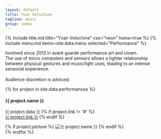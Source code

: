 ```yaml
---
layout: default
title: Yvan Volochine
tagline: music
group: index
---
```


{% include title.md title="Yvan Volochine" css="neon" home=true %}
{% include menu.md items=site.data.menu selected="Performance" %}

<section class="performance">
  <p class="main">
    Involved since 2013 in avant guarde performance art and clown.<br />
    The use of micro computers and sensors allows a tighter relationship between physical gestures and music/light uses, leading to an intense sensorial experience.<br />
    <br />
    Audience discretion is adviced.
  </p>
  <p class="main">
    {% for project in site.data.performances %}
      <div class="row project-item">
        <div class="col-md-8">
          <h4>{{ project.name }}</h4>
          <p class="project-data">
            {{ project.data }}
            {% if project.link != '#' %}
              <br /><a href="{{ project.link }}" target="_blank">{{ project.link }}</a>
            {% endif %}
          </p>
        </div>
        <div class="col-md-4 image">
          {% if project.picture %}
            <img class="project" src="img/{{ project.picture }}" alt="{{ project.name }}" title="{{ project.name }}" />
          {% endif %}
        </div>
      </div>
    {% endfor %}
  </p>
</section>
